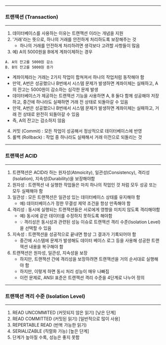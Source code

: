 -----
### 트랜잭션 (Transaction)
-----
1. 데이터베이스를 사용하는 이유는 트랜잭션 이라는 개념을 지원
2. '거래'라는 뜻으로, 하나의 거래를 안전하게 처리하도록 보장해주는 것
   - 하나의 거래를 안전하게 처리하려면 생각보다 고려할 사항들이 많음
3. 예) A의 5000원을 B에게 계좌이체하는 경우
```
A. A의 잔고를 5000원 감소
B. B의 잔고를 5000원 증가
```
   - 계좌이체라는 거래는 2가지 작업이 합쳐져서 하나의 작업처럼 동작해야 함
   - 만약, A번은 성공했으나 B번에서 시스템 문제가 발생하면 계좌이체는 실패하고, A의 잔고는 5000원이 감소하는 심각한 문제 발생
   - 데이터베이스가 제공하는 트랜잭션 기능을 사용하면 A, B 둘다 함께 성공해야 저장하고, 중간에 하나라도 실패하면 거래 전 상태로 되돌아갈 수 있음
   - 만약, A번은 성공했으나 B번에서 시스템 문제가 발생하면 계좌이체는 실패하고, 거래 전 상태로 완전히 되돌아갈 수 있음
   - 즉, A의 잔고는 감소하지 않음

4. 커밋 (Commit) : 모든 작업이 성공해서 정상적으로 데이터베이스에 반영
5. 롤백 (Rollback) : 작업 중 하나라도 실패해서 거래 이전으로 되돌리는 것

-----
### 트랜잭션 ACID
-----
1. 트랜잭션은 ACID라 하는 원자성(Atmoicity), 일관성(Consistency), 격리성(Isolation), 지속성(Durability)을 보장해야함
2. 원자성 : 트랜잭션 내 실행한 작업들은 마치 하나의 작업인 것 처럼 모두 성공 또는 모두 실패해야 함
3. 일관성 : 모든 트랜잭션은 일관성 있는 데이터베이스 상태를 유지해야 함
   - 예) 데이터베이스가 정한 무결성 제약 조건을 항상 만족해야 함
4. 격리성 : 동시에 실행되는 트랜잭션들은 서로에게 영향을 미치지 않도록 격리해야함
   - 예) 동시에 같은 데이터를 수정하지 못하도록 해야함
   - 💡 격리성은 동시성과 관련된 성능 이슈로 트랜잭션 격리 수준(Isolation Level)을 선택할 수 있음
5. 지속성 : 트랜잭션을 성공적으로 끝내면 항상 그 결과가 기록되어야 함
   - 중간에 시스템에 문제가 발생해도 데이터 베이스 로그 등을 사용해 성공한 트랜잭션 내용을 복구해야 함
6. 트랜잭션은 원자성, 일관성, 지속성을 보장
   - 하지만, 트랜잭션 간에 격리성을 보장하려면 트랜잭션을 거의 순서대로 실행해야 함
   - 하지만, 이렇게 하면 동시 처리 성능이 매우 나빠짐
   - 이런 문제로, ANSI 표준은 트랜잭션 격리 수준을 4단계로 나누어 정의

-----
### 트랜잭션 격리 수준 (Isolation Level)
-----
1. READ UNCOMMITED (커밋되지 않은 읽기) [낮은 단계]
2. READ COMMITTED (커밋된 읽기) [일반적으로 많이 사용]
3. REPERTABLE READ (반복 가능한 읽기)
4. SERIALIZABLE (직렬화 가능) [높은 단계]
5. 단계가 높아질 수록, 성능은 좋지 못함
